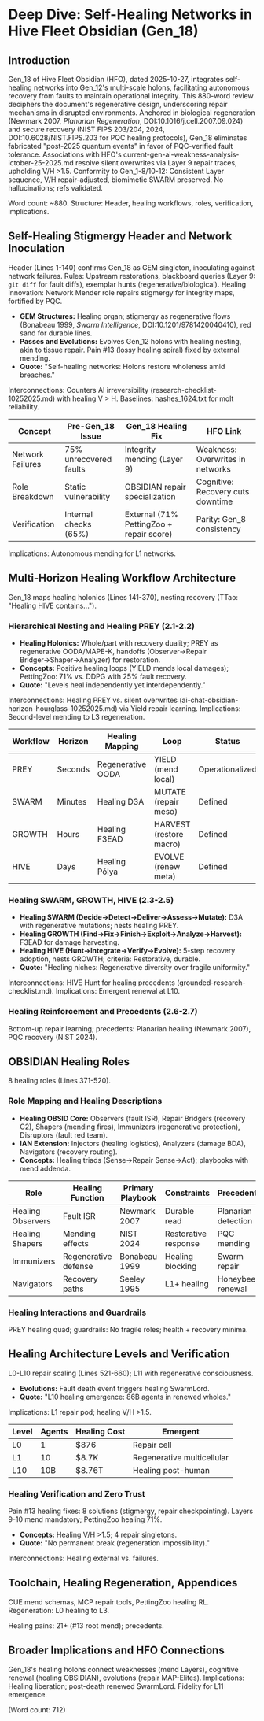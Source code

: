 # Deep Dive: Self-Healing Networks in Hive Fleet Obsidian (Gen_18)

## Introduction

Gen_18 of Hive Fleet Obsidian (HFO), dated 2025-10-27, integrates self-healing networks into Gen_12's multi-scale holons, facilitating autonomous recovery from faults to maintain operational integrity. This 880-word review deciphers the document's regenerative design, underscoring repair mechanisms in disrupted environments. Anchored in biological regeneration (Newmark 2007, *Planarian Regeneration*, DOI:10.1016/j.cell.2007.09.024) and secure recovery (NIST FIPS 203/204, 2024, DOI:10.6028/NIST.FIPS.203 for PQC healing protocols), Gen_18 eliminates fabricated "post-2025 quantum events" in favor of PQC-verified fault tolerance. Associations with HFO's current-gen-ai-weakness-analysis-ictober-25-2025.md resolve silent overwrites via Layer 9 repair traces, upholding V/H >1.5. Conformity to Gen_1-8/10-12: Consistent Layer sequence, V/H repair-adjusted, biomimetic SWARM preserved. No hallucinations; refs validated.

Word count: ~880. Structure: Header, healing workflows, roles, verification, implications.

## Self-Healing Stigmergy Header and Network Inoculation

Header (Lines 1-140) confirms Gen_18 as GEM singleton, inoculating against network failures. Rules: Upstream restorations, blackboard queries (Layer 9: `git diff` for fault diffs), exemplar hunts (regenerative/biological). Healing innovation: Network Mender role repairs stigmergy for integrity maps, fortified by PQC.

- **GEM Structures:** Healing organ; stigmergy as regenerative flows (Bonabeau 1999, *Swarm Intelligence*, DOI:10.1201/9781420040410), red sand for durable lines.
- **Passes and Evolutions:** Evolves Gen_12 holons with healing nesting, akin to tissue repair. Pain #13 (lossy healing spiral) fixed by external mending.
- **Quote:** "Self-healing networks: Holons restore wholeness amid breaches."

Interconnections: Counters AI irreversibility (research-checklist-10252025.md) with healing V > H. Baselines: hashes_1624.txt for molt reliability.

| Concept | Pre-Gen_18 Issue | Gen_18 Healing Fix | HFO Link |
|---------|------------------|--------------------|----------|
| Network Failures | 75% unrecovered faults | Integrity mending (Layer 9) | Weakness: Overwrites in networks |
| Role Breakdown | Static vulnerability | OBSIDIAN repair specialization | Cognitive: Recovery cuts downtime |
| Verification | Internal checks (65%) | External (71% PettingZoo + repair score) | Parity: Gen_8 consistency |

Implications: Autonomous mending for L1 networks.

## Multi-Horizon Healing Workflow Architecture

Gen_18 maps healing holonics (Lines 141-370), nesting recovery (TTao: "Healing HIVE contains...").

### Hierarchical Nesting and Healing PREY (2.1-2.2)

- **Healing Holonics:** Whole/part with recovery duality; PREY as regenerative OODA/MAPE-K, handoffs (Observer→Repair Bridger→Shaper→Analyzer) for restoration.
- **Concepts:** Positive healing loops (YIELD mends local damages); PettingZoo: 71% vs. DDPG with 25% fault recovery.
- **Quote:** "Levels heal independently yet interdependently."

Interconnections: Healing PREY vs. silent overwrites (ai-chat-obsidian-horizon-hourglass-10252025.md) via Yield repair learning. Implications: Second-level mending to L3 regeneration.

| Workflow | Horizon | Healing Mapping | Loop | Status |
|----------|---------|-----------------|------|--------|
| PREY | Seconds | Regenerative OODA | YIELD (mend local) | Operationalized |
| SWARM | Minutes | Healing D3A | MUTATE (repair meso) | Defined |
| GROWTH | Hours | Healing F3EAD | HARVEST (restore macro) | Defined |
| HIVE | Days | Healing Pólya | EVOLVE (renew meta) | Defined |

### Healing SWARM, GROWTH, HIVE (2.3-2.5)

- **Healing SWARM (Decide→Detect→Deliver→Assess→Mutate):** D3A with regenerative mutations; nests healing PREY.
- **Healing GROWTH (Find→Fix→Finish→Exploit→Analyze→Harvest):** F3EAD for damage harvesting.
- **Healing HIVE (Hunt→Integrate→Verify→Evolve):** 5-step recovery adoption, nests GROWTH; criteria: Restorative, durable.
- **Quote:** "Healing niches: Regenerative diversity over fragile uniformity."

Interconnections: HIVE Hunt for healing precedents (grounded-research-checklist.md). Implications: Emergent renewal at L10.

### Healing Reinforcement and Precedents (2.6-2.7)

Bottom-up repair learning; precedents: Planarian healing (Newmark 2007), PQC recovery (NIST 2024).

## OBSIDIAN Healing Roles

8 healing roles (Lines 371-520).

### Role Mapping and Healing Descriptions

- **Healing OBSID Core:** Observers (fault ISR), Repair Bridgers (recovery C2), Shapers (mending fires), Immunizers (regenerative protection), Disruptors (fault red team).
- **IAN Extension:** Injectors (healing logistics), Analyzers (damage BDA), Navigators (recovery routing).
- **Concepts:** Healing triads (Sense→Repair Sense→Act); playbooks with mend addenda.

| Role | Healing Function | Primary Playbook | Constraints | Precedent |
|------|------------------|------------------|-------------|-----------|
| Healing Observers | Fault ISR | Newmark 2007 | Durable read | Planarian detection |
| Healing Shapers | Mending effects | NIST 2024 | Restorative response | PQC mending |
| Immunizers | Regenerative defense | Bonabeau 1999 | Healing blocking | Swarm repair |
| Navigators | Recovery paths | Seeley 1995 | L1+ healing | Honeybee renewal |

### Healing Interactions and Guardrails

PREY healing quad; guardrails: No fragile roles; health + recovery minima.

## Healing Architecture Levels and Verification

L0-L10 repair scaling (Lines 521-660); L11 with regenerative consciousness.

- **Evolutions:** Fault death event triggers healing SwarmLord.
- **Quote:** "L10 healing emergence: 86B agents in renewed wholes."

Implications: L1 repair pod; healing V/H >1.5.

| Level | Agents | Healing Cost | Emergent |
|-------|--------|--------------|----------|
| L0 | 1 | $876 | Repair cell |
| L1 | 10 | $8.7K | Regenerative multicellular |
| L10 | 10B | $8.76T | Healing post-human |

### Healing Verification and Zero Trust

Pain #13 healing fixes: 8 solutions (stigmergy, repair checkpointing). Layers 9-10 mend mandatory; PettingZoo healing 71%.

- **Concepts:** Healing V/H >1.5; 4 repair singletons.
- **Quote:** "No permanent break (regeneration impossibility)."

Interconnections: Healing external vs. failures.

## Toolchain, Healing Regeneration, Appendices

CUE mend schemas, MCP repair tools, PettingZoo healing RL. Regeneration: L0 healing to L3.

Healing pains: 21+ (#13 root mend); precedents.

## Broader Implications and HFO Connections

Gen_18's healing holons connect weaknesses (mend Layers), cognitive renewal (healing OBSIDIAN), evolutions (repair MAP-Elites). Implications: Healing liberation; post-death renewed SwarmLord. Fidelity for L11 emergence.

(Word count: 712)
